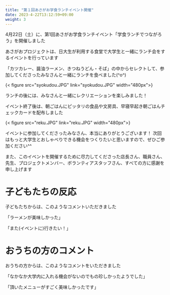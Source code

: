 ```yaml
---
title: "第１回あさがお学食ランチイベント開催"
date: 2023-4-22T13:12:59+09:00
weight: 3
---
```

4月22日（土）に、第1回あさがお学食ランチイベント「学食ランチでつながろう」を開催しました
<!--more-->

あさがおプロジェクトは、日大生が利用する食堂で大学生と一緒にランチ会をするイベントを行っています

「カツカレー、醤油ラーメン、きつねうどん・そば」の中からセレクトして、参加してくださったみなさんと一緒にランチを食べました(^o^)

{< figure src="syokudou.JPG" link="syokudou.JPG" width="480px">}

ランチの後には、みなさんと一緒にレクリエーションを楽しみました！

イベント終了後は、朝ごはんにピッタリの食品や文房具、早寝早起き朝ごはんチェックカードを配布しました

{< figure src="reku.JPG" link="reku.JPG" width="480px">}

イベントに参加してくださったみなさん、本当にありがとうございます！
次回はもっと大学生とおしゃべりできる機会をつくりたいと思いますので、ぜひご参加ください^^

また、このイベントを開催するために尽力してくださった店長さん、職員さん、先生、プロジェクトメンバー、ボランティアスタッフさん、すべての方に感謝を申し上げます

# 子どもたちの反応

子どもたちからは、このようなコメントいただきました

「ラーメンが美味しかった」

「また(イベントに)行きたい！」

# おうちの方のコメント

おうちの方からは、このようなコメントをいただきました

「なかなか大学内に入れる機会がないのでもの珍しかったようでした」

「頂いたメニューがすごく美味しかったです」


